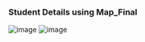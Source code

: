### Student Details using Map_Final

![image](https://github.com/abhisheks008/Cognizant-Java-FSE-Hands-ons-2023/assets/68724349/0a8b1490-a889-485d-85e7-fe88f4b47281)
![image](https://github.com/abhisheks008/Cognizant-Java-FSE-Hands-ons-2023/assets/68724349/3c8210f0-9b85-4086-a26b-08ec1830a008)
